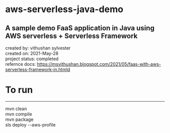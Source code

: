 # aws-serverless-java-demo

A sample demo FaaS application in Java using AWS serverless + Serverless Framework 
----------------------------------------------------------------------------------------------

created by: vithushan sylvester<br/>
created on: 2021-May-28<br/>
project status: completed<br/>
refernce docs: https://msvithushan.blogspot.com/2021/05/faas-with-aws-serverless-framework-in.htmld<br/>

# To run
----------------------------------------------------------------------------------------------
mvn clean<br/>
mvn compile<br/>
mvn package<br/>
sls deploy --aws-profile <yourprofile><br/> 

